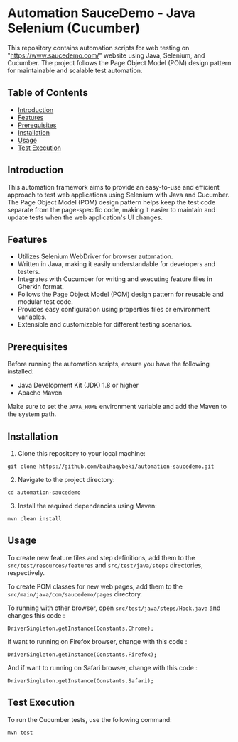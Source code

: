 # Automation SauceDemo - Java Selenium (Cucumber)

This repository contains automation scripts for web testing on "https://www.saucedemo.com/" website using Java, Selenium, and Cucumber. The project follows the Page Object Model (POM) design pattern for maintainable and scalable test automation.

## Table of Contents

- [Introduction](#introduction)
- [Features](#features)
- [Prerequisites](#prerequisites)
- [Installation](#installation)
- [Usage](#usage)
- [Test Execution](#test-execution)

## Introduction

This automation framework aims to provide an easy-to-use and efficient approach to test web applications using Selenium with Java and Cucumber. The Page Object Model (POM) design pattern helps keep the test code separate from the page-specific code, making it easier to maintain and update tests when the web application's UI changes.

## Features

- Utilizes Selenium WebDriver for browser automation.
- Written in Java, making it easily understandable for developers and testers.
- Integrates with Cucumber for writing and executing feature files in Gherkin format.
- Follows the Page Object Model (POM) design pattern for reusable and modular test code.
- Provides easy configuration using properties files or environment variables.
- Extensible and customizable for different testing scenarios.

## Prerequisites

Before running the automation scripts, ensure you have the following installed:

- Java Development Kit (JDK) 1.8 or higher
- Apache Maven

Make sure to set the `JAVA_HOME` environment variable and add the Maven to the system path.

## Installation

1. Clone this repository to your local machine:

```
git clone https://github.com/baihaqybeki/automation-saucedemo.git
```

2. Navigate to the project directory:

```
cd automation-saucedemo
```

3. Install the required dependencies using Maven:

```
mvn clean install
```

## Usage

To create new feature files and step definitions, add them to the `src/test/resources/features` and `src/test/java/steps` directories, respectively.

To create POM classes for new web pages, add them to the `src/main/java/com/saucedemo/pages` directory.

To running with other browser, open `src/test/java/steps/Hook.java` and changes this code :

```
DriverSingleton.getInstance(Constants.Chrome);
```

If want to running on Firefox browser, change with this code :

```
DriverSingleton.getInstance(Constants.Firefox);
```

And if want to running on Safari browser, change with this code :

```
DriverSingleton.getInstance(Constants.Safari);
```

## Test Execution

To run the Cucumber tests, use the following command:

```
mvn test
```
